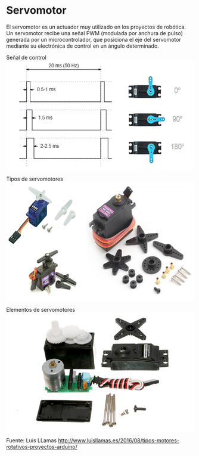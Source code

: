 # Servomotor
El servomotor es un actuador muy utilizado en los proyectos de robótica. 
Un servomotor recibe una señal PWM (modulada por anchura de pulso) generada por un microcontrolador, que posiciona el eje del
servomotor mediante su electrónica de control en un ángulo determinado.

Señal de control
<a href="" target="_blank"><img width="550" height="295" border="0" align="center" src="img/funcionamientoServo.png "/></a>

Tipos de servomotores 
<a href="" target="_blank"><img width="600" height="320" border="0" align="center" src="img/servomotores.png "/></a>

Elementos de servomotores
<a href="" target="_blank"><img width="600" height="320" border="0" align="center" src="img/elementosServo.png "/></a>

Fuente: Luis LLamas
http://www.luisllamas.es/2016/08/tipos-motores-rotativos-proyectos-arduino/

